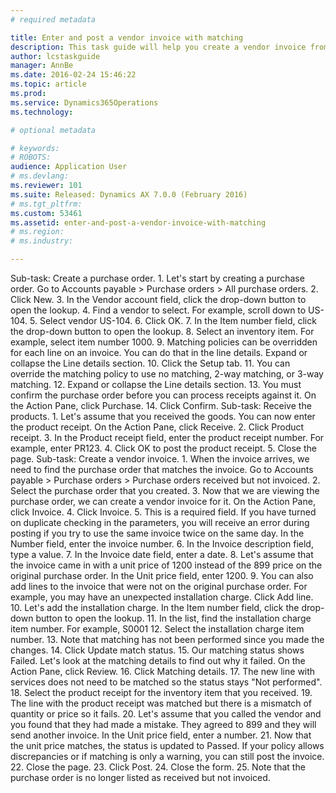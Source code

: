 ```yaml
---
# required metadata

title: Enter and post a vendor invoice with matching
description: This task guide will help you create a vendor invoice from a purchase order and view the results of matching the purchase order, receipt, and invoice (3 way matching).
author: lcstaskguide
manager: AnnBe
ms.date: 2016-02-24 15:46:22
ms.topic: article
ms.prod: 
ms.service: Dynamics365Operations
ms.technology: 

# optional metadata

# keywords: 
# ROBOTS: 
audience: Application User
# ms.devlang: 
ms.reviewer: 101
ms.suite: Released: Dynamics AX 7.0.0 (February 2016)
# ms.tgt_pltfrm: 
ms.custom: 53461
ms.assetid: enter-and-post-a-vendor-invoice-with-matching
# ms.region: 
# ms.industry: 

---
```


Sub-task: Create a purchase order.
1.
Let's start by creating a purchase order.
Go to Accounts payable &gt; Purchase orders &gt; All purchase orders.
2.
Click New.
3.
In the Vendor account field, click the drop-down button to open the lookup.
4.
Find a vendor to select. For example, scroll down to US-104.
5.
Select vendor US-104.
6.
Click OK.
7.
In the Item number field, click the drop-down button to open the lookup.
8.
Select an inventory item. For example, select item number 1000.
9.
Matching policies can be overridden for each line on an invoice. You can do that in the line details.
Expand or collapse the Line details section.
10.
Click the Setup tab.
11.
You can override the matching policy to use no matching, 2-way matching, or 3-way matching.
12.
Expand or collapse the Line details section.
13.
You must confirm the purchase order before you can process receipts against it.
On the Action Pane, click Purchase.
14.
Click Confirm.
Sub-task: Receive the products.
1.
Let's assume that you received the goods. You can now enter the product receipt.
On the Action Pane, click Receive.
2.
Click Product receipt.
3.
In the Product receipt field, enter the product receipt number. For example, enter PR123.
4.
Click OK to post the product receipt.
5.
Close the page.
Sub-task: Create a vendor invoice.
1.
When the invoice arrives, we need to find the purchase order that matches the invoice.
Go to Accounts payable &gt; Purchase orders &gt; Purchase orders received but not invoiced.
2.
Select the purchase order that you created.
3.
Now that we are viewing the purchase order, we can create a vendor invoice for it.
On the Action Pane, click Invoice.
4.
Click Invoice.
5.
This is a required field. If you have turned on duplicate checking in the parameters, you will receive an error during posting if you try to use the same invoice twice on the same day.
In the Number field, enter the invoice number.
6.
In the Invoice description field, type a value.
7.
In the Invoice date field, enter a date.
8.
Let's assume that the invoice came in with a unit price of 1200 instead of the 899 price on the original purchase order.
In the Unit price field, enter 1200.
9.
You can also add lines to the invoice that were not on the original purchase order. For example, you may have an unexpected installation charge.
Click Add line.
10.
Let's add the installation charge.
In the Item number field, click the drop-down button to open the lookup.
11.
In the list, find the installation charge item number. For example, S0001
12.
Select the installation charge item number.
13.
Note that matching has not been performed since you made the changes.
14.
Click Update match status.
15.
Our matching status shows Failed. Let's look at the matching details to find out why it failed.
On the Action Pane, click Review.
16.
Click Matching details.
17.
The new line with services does not need to be matched so the status stays "Not performed".
18.
Select the product receipt for the inventory item that you received.
19.
The line with the product receipt was matched but there is a mismatch of quantity or price so it fails.
20.
Let's assume that you called the vendor and you found that they had made a mistake. They agreed to 899 and they will send another invoice.
In the Unit price field, enter a number.
21.
Now that the unit price matches, the status is updated to Passed. If your policy allows discrepancies or if matching is only a warning, you can still post the invoice.
22.
Close the page.
23.
Click Post.
24.
Close the form.
25.
Note that the purchase order is no longer listed as received but not invoiced.

